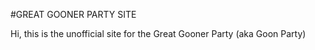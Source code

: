 #GREAT GOONER PARTY SITE

Hi, this is the unofficial site for the Great Gooner Party (aka Goon Party)
